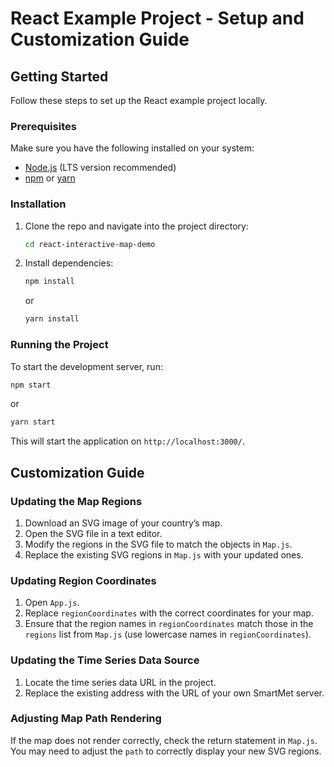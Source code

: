 # React Example Project - Setup and Customization Guide

## Getting Started

Follow these steps to set up the React example project locally.

### Prerequisites
Make sure you have the following installed on your system:
- [Node.js](https://nodejs.org/) (LTS version recommended)
- [npm](https://www.npmjs.com/) or [yarn](https://yarnpkg.com/)

### Installation
1. Clone the repo and navigate into the project directory:
   ```sh
   cd react-interactive-map-demo
   ```
2. Install dependencies:
   ```sh
   npm install
   ```
   or
   ```sh
   yarn install
   ```

### Running the Project
To start the development server, run:
```sh
npm start
```
or
```sh
yarn start
```
This will start the application on `http://localhost:3000/`.

## Customization Guide

### Updating the Map Regions
1. Download an SVG image of your country’s map.
2. Open the SVG file in a text editor.
3. Modify the regions in the SVG file to match the objects in `Map.js`.
4. Replace the existing SVG regions in `Map.js` with your updated ones.

### Updating Region Coordinates
1. Open `App.js`.
2. Replace `regionCoordinates` with the correct coordinates for your map.
3. Ensure that the region names in `regionCoordinates` match those in the `regions` list from `Map.js` (use lowercase names in `regionCoordinates`).

### Updating the Time Series Data Source
1. Locate the time series data URL in the project.
2. Replace the existing address with the URL of your own SmartMet server.

### Adjusting Map Path Rendering
If the map does not render correctly, check the return statement in `Map.js`. You may need to adjust the `path` to correctly display your new SVG regions.

